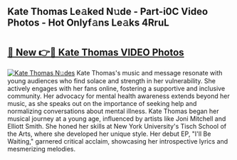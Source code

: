 ## Kate Thomas Le𝚊ked N𝚞de - Part-i0C Video Photos - Hot Onlyf𝚊ns Le𝚊ks 4RruL

# <h2><a href="http://ab45469.deff.icu/?id=Kate+Thomas">🔗 New 👉🔴 Kate Thomas VIDEO Photos</a></h2>

[![Kate Thomas N𝚞des](https://i.imgur.com/rIISA9y.gif)](http://ab45469.deff.icu/?id=Kate+Thomas)
Kate Thomas's music and message resonate with young audiences who find solace and strength in her vulnerability. She actively engages with her fans online, fostering a supportive and inclusive community. Her advocacy for mental health awareness extends beyond her music, as she speaks out on the importance of seeking help and normalizing conversations about mental illness. Kate Thomas began her musical journey at a young age, influenced by artists like Joni Mitchell and Elliott Smith. She honed her skills at New York University's Tisch School of the Arts, where she developed her unique style. Her debut EP, "I'll Be Waiting," garnered critical acclaim, showcasing her introspective lyrics and mesmerizing melodies.
